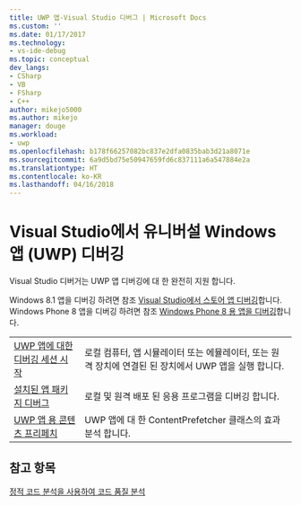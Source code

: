 ```yaml
---
title: UWP 앱-Visual Studio 디버그 | Microsoft Docs
ms.custom: ''
ms.date: 01/17/2017
ms.technology:
- vs-ide-debug
ms.topic: conceptual
dev_langs:
- CSharp
- VB
- FSharp
- C++
author: mikejo5000
ms.author: mikejo
manager: douge
ms.workload:
- uwp
ms.openlocfilehash: b178f66257082bc837e2dfa0835bab3d21a8071e
ms.sourcegitcommit: 6a9d5bd75e50947659fd6c837111a6a547884e2a
ms.translationtype: HT
ms.contentlocale: ko-KR
ms.lasthandoff: 04/16/2018
---
```

# <a name="debug-universal-windows-apps-uwp-in-visual-studio"></a>Visual Studio에서 유니버설 Windows 앱 (UWP) 디버깅

Visual Studio 디버거는 UWP 앱 디버깅에 대 한 완전히 지원 합니다. 
  
Windows 8.1 앱을 디버깅 하려면 참조 [Visual Studio에서 스토어 앱 디버깅](https://msdn.microsoft.com/en-us/library/hh441472.aspx)합니다. Windows Phone 8 앱을 디버깅 하려면 참조 [Windows Phone 8 용 앱을 디버깅](https://msdn.microsoft.com/library/windows/apps/ff402572(v=vs.105).aspx)합니다.  
  
|||  
|-|-|  
|[UWP 앱에 대한 디버깅 세션 시작](../debugger/start-a-debugging-session-for-a-store-app-in-visual-studio-vb-csharp-cpp-and-xaml.md)|로컬 컴퓨터, 앱 시뮬레이터 또는 에뮬레이터, 또는 원격 장치에 연결된 된 장치에서 UWP 앱을 실행 합니다.|  
|[설치된 앱 패키지 디버그](../debugger/debug-installed-app-package.md)|로컬 및 원격 배포 된 응용 프로그램을 디버깅 합니다.|
|[UWP 앱 용 콘텐츠 프리페치](../debugger/prefetch-content-for-windows-store-apps.md)|UWP 앱에 대 한 ContentPrefetcher 클래스의 효과 분석 합니다.|  
  
## <a name="see-also"></a>참고 항목  
 [정적 코드 분석을 사용하여 코드 품질 분석](../test/analyze-the-code-quality-of-store-apps-using-visual-studio-static-code-analysis.md)